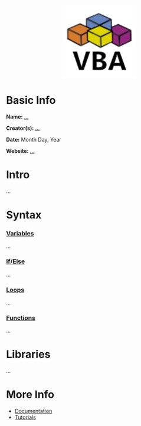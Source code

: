 <p align="center"><img width="200" height="200" src="https://github.com/jgphilpott/babel/blob/main/VBA/logo.png"></p>

# Basic Info

**Name:** [...](wikipedia)

**Creator(s):** [...](github/wikipedia)

**Date:** Month Day, Year

**Website:** [...](?)

# Intro

...

# Syntax

### [Variables](tutorialspoint)

...

### [If/Else](tutorialspoint)

...

### [Loops](tutorialspoint)

...

### [Functions](tutorialspoint)

...

# Libraries

...

# More Info

 - [Documentation](?)
 - [Tutorials](tutorialspoint)
